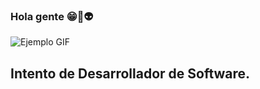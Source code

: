 ### Hola gente  😁👋👽
![Ejemplo GIF](https://kimchisama.files.wordpress.com/2018/05/midoriya-computer-gif.gif)

<h2> Intento de Desarrollador de Software. </h2>
<!--
**bastivg/bastivg** is a ✨ _special_ ✨ repository because its `README.md` (this file) appears on your GitHub profile.

Here are some ideas to get you started:

- 🔭 I’m currently working on ...
- 🌱 I’m currently learning ...
- 👯 I’m looking to collaborate on ...
- 🤔 I’m looking for help with ...
- 💬 Ask me about ...
- 📫 How to reach me: ...
- 😄 Pronouns: ...
- ⚡ Fun fact: ...
-->

